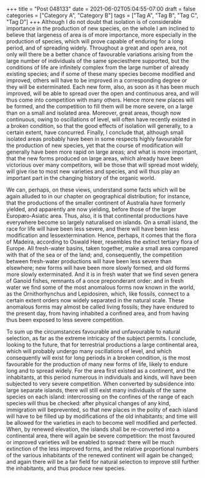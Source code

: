 +++
title = "Post 048133"
date = 2021-06-02T05:04:55-07:00
draft = false
categories = ["Category A", "Category B"]
tags = ["Tag A", "Tag B", "Tag C", "Tag D"]
+++
Although I do not doubt that isolation is of considerable importance in the production of new species, on the whole I am inclined to believe that largeness of area is of more importance, more especially in the production of species, which will prove capable of enduring for a long period, and of spreading widely. Throughout a great and open area, not only will there be a better chance of favourable variations arising from the large number of individuals of the same speciesthere supported, but the conditions of life are infinitely complex from the large number of already existing species; and if some of these many species become modified and improved, others will have to be improved in a corresponding degree or they will be exterminated. Each new form, also, as soon as it has been much improved, will be able to spread over the open and continuous area, and will thus come into competition with many others. Hence more new places will be formed, and the competition to fill them will be more severe, on a large than on a small and isolated area. Moreover, great areas, though now continuous, owing to oscillations of level, will often have recently existed in a broken condition, so that the good effects of isolation will generally, to a certain extent, have concurred. Finally, I conclude that, although small isolated areas probably have been in some respects highly favourable for the production of new species, yet that the course of modification will generally have been more rapid on large areas; and what is more important, that the new forms produced on large areas, which already have been victorious over many competitors, will be those that will spread most widely, will give rise to most new varieties and species, and will thus play an important part in the changing history of the organic world.

We can, perhaps, on these views, understand some facts which will be again alluded to in our chapter on geographical distribution; for instance, that the productions of the smaller continent of Australia have formerly yielded, and apparently are now yielding, before those of the larger Europæo-Asiatic area. Thus, also, it is that continental productions have everywhere become so largely naturalised on islands. On a small island, the race for life will have been less severe, and there will have been less modification and lessextermination. Hence, perhaps, it comes that the flora of Madeira, according to Oswald Heer, resembles the extinct tertiary flora of Europe. All fresh-water basins, taken together, make a small area compared with that of the sea or of the land; and, consequently, the competition between fresh-water productions will have been less severe than elsewhere; new forms will have been more slowly formed, and old forms more slowly exterminated. And it is in fresh water that we find seven genera of Ganoid fishes, remnants of a once preponderant order: and in fresh water we find some of the most anomalous forms now known in the world, as the Ornithorhynchus and Lepidosiren, which, like fossils, connect to a certain extent orders now widely separated in the natural scale. These anomalous forms may almost be called living fossils; they have endured to the present day, from having inhabited a confined area, and from having thus been exposed to less severe competition.

To sum up the circumstances favourable and unfavourable to natural selection, as far as the extreme intricacy of the subject permits. I conclude, looking to the future, that for terrestrial productions a large continental area, which will probably undergo many oscillations of level, and which consequently will exist for long periods in a broken condition, is the most favourable for the production of many new forms of life, likely to endure long and to spread widely. For the area first existed as a continent, and the inhabitants, at this period numerous in individuals and kinds, will have been subjected to very severe competition. When converted by subsidence into large separate islands, there will still exist many individuals of the same species on each island: intercrossing on the confines of the range of each species will thus be checked: after physical changes of any kind, immigration will beprevented, so that new places in the polity of each island will have to be filled up by modifications of the old inhabitants; and time will be allowed for the varieties in each to become well modified and perfected. When, by renewed elevation, the islands shall be re-converted into a continental area, there will again be severe competition: the most favoured or improved varieties will be enabled to spread: there will be much extinction of the less improved forms, and the relative proportional numbers of the various inhabitants of the renewed continent will again be changed; and again there will be a fair field for natural selection to improve still further the inhabitants, and thus produce new species.
